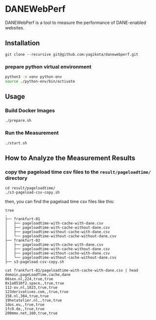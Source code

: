 # DANEWebPerf

DANEWebPerf is a tool to measure the performance of DANE-enabled websites.

## Installation

``` shell
git clone --recursive git@github.com:yagikota/danewebperf.git
```


### prepare python virtual environment

```bash
python3 -m venv python-env
source ./python-env/bin/activate
```

## Usage

### Build Docker Images

``` shell
./prepare.sh
```

### Run the Measurement

``` shell
./start.sh
```

## How to Analyze the Measurement Results

### copy the pageload time csv files to the `result/pageloadtime/` directory

``` shell
cd result/pageloadtime/
./s3-pageload-csv-copy.sh
```
then, you can find the pageload time csv files like this:

``` shell
tree
.
├── frankfurt-01
│   ├── pageloadtime-with-cache-with-dane.csv
│   ├── pageloadtime-with-cache-without-dane.csv
│   ├── pageloadtime-without-cache-with-dane.csv
│   └── pageloadtime-without-cache-without-dane.csv
├── frankfurt-02
│   ├── pageloadtime-with-cache-with-dane.csv
│   ├── pageloadtime-with-cache-without-dane.csv
│   ├── pageloadtime-without-cache-with-dane.csv
│   └── pageloadtime-without-cache-without-dane.csv
├── s3-pageload-csv-copy.sh

cat frankfurt-01/pageloadtime-with-cache-with-dane.csv | head
domain,pageLoadTime,cache,dane
06sex.nl,224,true,true
0x1a8510f2.space,,true,true
112-ov.nl,1823,true,true
123derivatives.com,,true,true
158.nl,384,true,true
19hetatelier.nl,,true,true
1dos.eu,,true,true
1fc0.de,,true,true
200mmx.net,160,true,true
```
